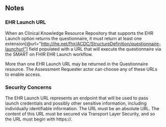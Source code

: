
## Notes
### EHR Launch URL
When an Clinical Knowledge Resource Repository that supports the EHR Launch option returns the questionnaire, it
must return at least one extension\[@url="http://ihe.net/fhir/ACDC/StructureDefinition/questionnaire-launchurl"] field populated with a URL that will execute the questionnaire
via the SMART on FHIR EHR Launch workflow.

More than one EHR Launch URL may be returned in the Questionnaire resource.  The Assessment Requester actor
can choose any of these URLs to enable access.

### Security Concerns
The EHR Launch URL represents an endpoint that will be used to pass launch credentials and possibly other sensitive
information, including individually identifiable information.  The URL must be an absolute URL.  The content of this URL must be secured via Transport Layer Security, and so the URL must begin with
https://.

